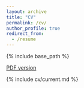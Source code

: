 ```yaml
---
layout: archive
title: "CV"
permalink: /cv/
author_profile: true
redirect_from:
  - /resume
---
```


{% include base_path %}

[PDF version](/files/cv/current.pdf)

{% include cv/current.md %}


